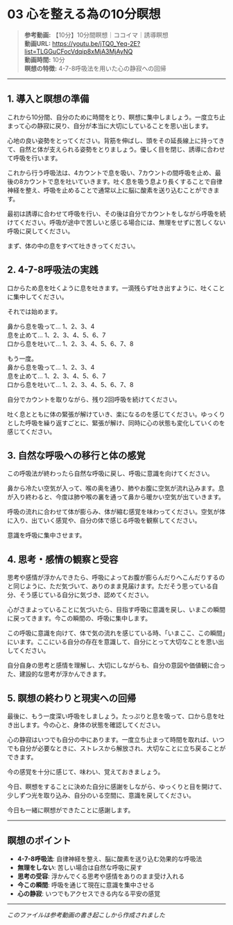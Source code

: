 # 03 心を整える為の10分瞑想

> **参考動画:** 【10分】10分間瞑想｜ココイマ｜誘導瞑想  
> **動画URL:** https://youtu.be/jTQ0_Yeq-2E?list=TLGGuCFocVdqip8xMjA3MjAyNQ  
> **動画時間:** 10分  
> **瞑想の特徴:** 4-7-8呼吸法を用いた心の静寂への回帰

---

## 1. 導入と瞑想の準備

これから10分間、自分のために時間をとり、瞑想に集中しましょう。一度立ち止まって心の静寂に戻り、自分が本当に大切にしていることを思い出します。

心地の良い姿勢をとってください。背筋を伸ばし、頭をその延長線上に持ってきて、自然と体が支えられる姿勢をとりましょう。優しく目を閉じ、誘導に合わせて呼吸を行います。

これから行う呼吸法は、4カウントで息を吸い、7カウントの間呼吸を止め、最後の8カウントで息を吐いていきます。吐く息を吸う息より長くすることで自律神経を整え、呼吸を止めることで通常以上に脳に酸素を送り込むことができます。

最初は誘導に合わせて呼吸を行い、その後は自分でカウントをしながら呼吸を続けてください。呼吸が途中で苦しいと感じる場合には、無理をせずに苦しくない呼吸に戻してください。

まず、体の中の息をすべて吐ききってください。

## 2. 4-7-8呼吸法の実践

口からため息を吐くように息を吐きます。一滴残らず吐き出すように、吐くことに集中してください。

それでは始めます。

鼻から息を吸って... 1、2、3、4  
息を止めて... 1、2、3、4、5、6、7  
口から息を吐いて... 1、2、3、4、5、6、7、8

もう一度。  
鼻から息を吸って... 1、2、3、4  
息を止めて... 1、2、3、4、5、6、7  
口から息を吐いて... 1、2、3、4、5、6、7、8

自分でカウントを取りながら、残り2回呼吸を続けてください。

吐く息とともに体の緊張が解けていき、楽になるのを感じてください。ゆっくりとした呼吸を繰り返すごとに、緊張が解け、同時に心の状態も変化していくのを感じてください。

## 3. 自然な呼吸への移行と体の感覚

この呼吸法が終わったら自然な呼吸に戻し、呼吸に意識を向けてください。

鼻から冷たい空気が入って、喉の奥を通り、肺やお腹に空気が流れ込みます。息が入り終わると、今度は肺や喉の裏を通って鼻から暖かい空気が出ていきます。

呼吸の流れに合わせて体が膨らみ、体が縮む感覚を味わってください。空気が体に入り、出ていく感覚や、自分の体で感じる呼吸を観察してください。

意識を呼吸に集中させます。

## 4. 思考・感情の観察と受容

思考や感情が浮かんできたら、呼吸によってお腹が膨らんだりへこんだりするのと同じように、ただ気づいて、ありのまま見届けます。ただそう思っている自分、そう感じている自分に気づき、認めてください。

心がさまよっていることに気づいたら、目指す呼吸に意識を戻し、いまこの瞬間に戻ってきます。今この瞬間の、呼吸に集中します。

この呼吸に意識を向けて、体で気の流れを感じている時、「いまここ、この瞬間」にいます。ここにいる自分の存在を意識して、自分にとって大切なことを思い出してください。

自分自身の思考と感情を理解し、大切にしながらも、自分の意図や価値観に合った、建設的な思考が浮かんできます。

## 5. 瞑想の終わりと現実への回帰

最後に、もう一度深い呼吸をしましょう。たっぷりと息を吸って、口から息を吐き出します。今の心と、身体の状態を確認してください。

心の静寂はいつでも自分の中にあります。一度立ち止まって時間を取れば、いつでも自分が必要なときに、ストレスから解放され、大切なことに立ち戻ることができます。

今の感覚を十分に感じて、味わい、覚えておきましょう。

今日、瞑想をすることに決めた自分に感謝をしながら、ゆっくりと目を開けて、少しずつ光を取り込み、自分のいる空間に、意識を戻してください。

今日も一緒に瞑想ができたことに感謝します。

---

## 瞑想のポイント

- **4-7-8呼吸法**: 自律神経を整え、脳に酸素を送り込む効果的な呼吸法
- **無理をしない**: 苦しい場合は自然な呼吸に戻す
- **思考の受容**: 浮かんでくる思考や感情をありのまま受け入れる
- **今この瞬間**: 呼吸を通じて現在に意識を集中させる
- **心の静寂**: いつでもアクセスできる内なる平安の感覚

---

*このファイルは参考動画の書き起こしから作成されました*
